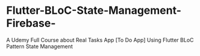 # Flutter-BLoC-State-Management-Firebase-
A Udemy Full Course about Real Tasks App [To Do App] Using Flutter BLoC Pattern State Management
